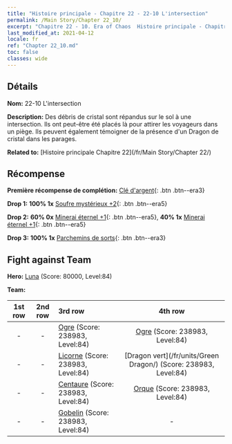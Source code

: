 ```yaml
---
title: "Histoire principale - Chapitre 22 - 22-10 L'intersection"
permalink: /Main Story/Chapter 22_10/
excerpt: "Chapitre 22 - 10. Era of Chaos  Histoire principale - Chapitre 22_10. 22-10 L'intersection"
last_modified_at: 2021-04-12
locale: fr
ref: "Chapter 22_10.md"
toc: false
classes: wide
---
```


## Détails

 **Nom:** 22-10 L'intersection

 **Description:** Des débris de cristal sont répandus sur le sol à une intersection. Ils ont peut-être été placés là pour attirer les voyageurs dans un piège. Ils peuvent également témoigner de la présence d'un Dragon de cristal dans les parages.

 **Related to:** [Histoire principale Chapitre 22](/fr/Main Story/Chapter 22/)

## Récompense

 **Première récompense de complétion:** [Clé d'argent](/fr/Items/con_693/){: .btn .btn--era3}

 **Drop 1:** **100% 1x** [Soufre mystérieux +2](/fr/Items/mat_78/){: .btn .btn--era5}

 **Drop 2:** **60% 0x** [Minerai éternel +1](/fr/Items/mat_68/){: .btn .btn--era5}, **40% 1x** [Minerai éternel +1](/fr/Items/mat_68/){: .btn .btn--era5}

 **Drop 3:** **100% 1x** [Parchemins de sorts](/fr/Items/con_694/){: .btn .btn--era3}


## Fight against Team
 **Hero:** [Luna](/fr/heroes/Luna/) (Score: 80000, Level:84)

 **Team:**


  | 1st row | 2nd row | 3rd row | 4th row |
  |:----:|:----:|:----|:----:|
  | - | - | [Ogre](/fr/units/Ogre/) (Score: 238983, Level:84)  | [Ogre](/fr/units/Ogre/) (Score: 238983, Level:84)  |
  | - | - | [Licorne](/fr/units/Unicorn/) (Score: 238983, Level:84)  | [Dragon vert](/fr/units/Green Dragon/) (Score: 238983, Level:84)  |
  | - | - | [Centaure](/fr/units/Centaur/) (Score: 238983, Level:84)  | [Orque](/fr/units/Orc/) (Score: 238983, Level:84)  |
  | - | - | [Gobelin](/fr/units/Goblin/) (Score: 238983, Level:84)  | - |


